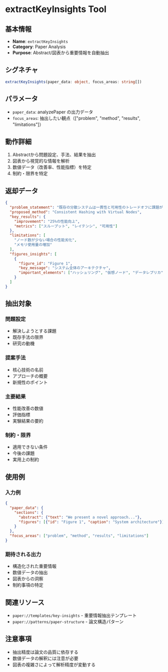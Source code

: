 # extractKeyInsights Tool

## 基本情報

- **Name**: `extractKeyInsights`
- **Category**: Paper Analysis
- **Purpose**: Abstract/図表から重要情報を自動抽出

## シグネチャ

```typescript
extractKeyInsights(paper_data: object, focus_areas: string[])
```

## パラメータ

- `paper_data`: analyzePaper の出力データ
- `focus_areas`: 抽出したい観点（["problem", "method", "results", "limitations"]）

## 動作詳細

1. Abstractから問題設定、手法、結果を抽出
2. 図表から視覚的な情報を解析
3. 数値データ（改善率、性能指標）を特定
4. 制約・限界を特定

## 返却データ

```json
{
  "problem_statement": "既存の分散システムは一貫性と可用性のトレードオフに課題がある",
  "proposed_method": "Consistent Hashing with Virtual Nodes",
  "key_results": {
    "improvement": "25%の性能向上",
    "metrics": ["スループット", "レイテンシ", "可用性"]
  },
  "limitations": [
    "ノード数が少ない場合の性能劣化",
    "メモリ使用量の増加"
  ],
  "figures_insights": [
    {
      "figure_id": "Figure 1",
      "key_message": "システム全体のアーキテクチャ",
      "important_elements": ["ハッシュリング", "仮想ノード", "データレプリカ"]
    }
  ]
}
```

## 抽出対象

### 問題設定
- 解決しようとする課題
- 既存手法の限界
- 研究の動機

### 提案手法
- 核心技術の名前
- アプローチの概要
- 新規性のポイント

### 主要結果
- 性能改善の数値
- 評価指標
- 実験結果の要約

### 制約・限界
- 適用できない条件
- 今後の課題
- 実用上の制約

## 使用例

### 入力例
```json
{
  "paper_data": {
    "sections": {
      "abstract": {"text": "We present a novel approach..."},
      "figures": [{"id": "Figure 1", "caption": "System architecture"}]
    }
  },
  "focus_areas": ["problem", "method", "results", "limitations"]
}
```

### 期待される出力
- 構造化された重要情報
- 数値データの抽出
- 図表からの洞察
- 制約事項の特定

## 関連リソース

- `paper://templates/key-insights` - 重要情報抽出テンプレート
- `paper://patterns/paper-structure` - 論文構造パターン

## 注意事項

- 抽出精度は論文の品質に依存する
- 数値データの解釈には注意が必要
- 図表の複雑さによって解析精度が変動する
